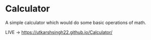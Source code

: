 # Calculator
A simple calculator which would do some basic operations of math.

LIVE ->  https://utkarshsingh22.github.io/Calculator/ 
